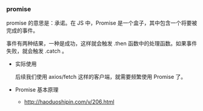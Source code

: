 ### promise

promise 的意思是：承诺。在 JS 中，Promise 是一个盒子，其中包含一个将要被完成的事件。

事件有两种结果，一种是成功，这样就会触发 .then 函数中的处理函数。如果事件失败，就会触发 .catch 。

* 实际使用

  后续我们使用 axios/fetch 这样的客户端，就需要频繁使用 Promise 了。

* Promise 基本原理

  - http://haoduoshipin.com/v/206.html
